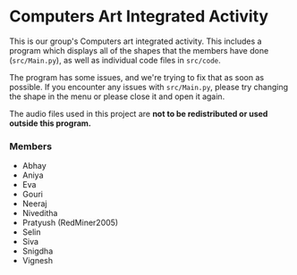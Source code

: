 # Computers Art Integrated Activity
 This is our group's Computers art integrated activity. This includes a program which displays all of the shapes that the members have done (`src/Main.py`), as well as individual code files in `src/code`.
 
 The program has some issues, and we're trying to fix that as soon as possible. If you encounter any issues with `src/Main.py`, please try changing the shape in the menu or please close it and open it again.
 
 The audio files used in this project are **not to be redistributed or used outside this program.**

### Members
 * Abhay
 * Aniya
 * Eva
 * Gouri
 * Neeraj
 * Niveditha
 * Pratyush (RedMiner2005)
 * Selin
 * Siva
 * Snigdha
 * Vignesh
